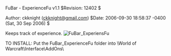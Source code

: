 FuBar - ExperienceFu v1.1 $Revision: 12402 $

Author: ckknight (ckknight@gmail.com)
$Date: 2006-09-30 18:58:37 -0400 (Sat, 30 Sep 2006) $

Keeps track of experience.
![FuBar_ExperiensFu](https://github.com/user-attachments/assets/0038489b-9a7a-4bfd-adb1-851463898101)

TO INSTALL: Put the FuBar_ExperienceFu folder into
	\World of Warcraft\Interface\AddOns\

